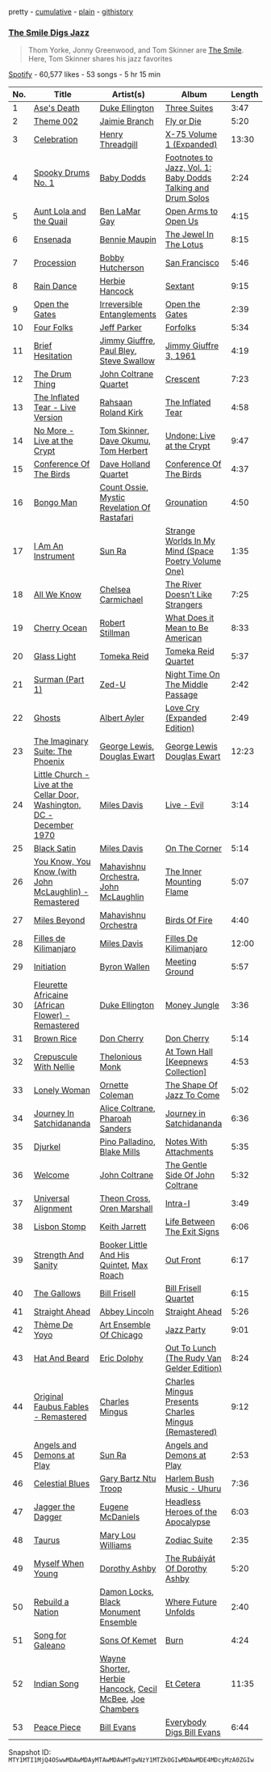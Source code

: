 pretty - [cumulative](/playlists/cumulative/37i9dQZF1DWTtzPKJEaTC4.md) - [plain](/playlists/plain/37i9dQZF1DWTtzPKJEaTC4) - [githistory](https://github.githistory.xyz/mackorone/spotify-playlist-archive/blob/main/playlists/plain/37i9dQZF1DWTtzPKJEaTC4)

### [The Smile Digs Jazz](https://open.spotify.com/playlist/37i9dQZF1DWTtzPKJEaTC4)

> Thom Yorke, Jonny Greenwood, and Tom Skinner are <a href="spotify:artist:6styCzc1Ej4NxISL0LiigM">The Smile</a>\. Here, Tom Skinner shares his jazz favorites

[Spotify](https://open.spotify.com/user/spotify) - 60,577 likes - 53 songs - 5 hr 15 min

| No. | Title | Artist(s) | Album | Length |
|---|---|---|---|---|
| 1 | [Ase's Death](https://open.spotify.com/track/1mCJj1XSbwfIwvaAsQHEOC) | [Duke Ellington](https://open.spotify.com/artist/4F7Q5NV6h5TSwCainz8S5A) | [Three Suites](https://open.spotify.com/album/4YfEBSeidWGv2gn4LUUiVS) | 3:47 |
| 2 | [Theme 002](https://open.spotify.com/track/0lj49INUtBzhR1huTdvaHb) | [Jaimie Branch](https://open.spotify.com/artist/54T6Gso8zGPk4czyWlnUw5) | [Fly or Die](https://open.spotify.com/album/6MPVwVt1RoQ6HWJEwSou8Z) | 5:20 |
| 3 | [Celebration](https://open.spotify.com/track/0Z5WZCm1gWxRTJHxHu700P) | [Henry Threadgill](https://open.spotify.com/artist/0bSP8obSwEpc8XEOE7qc63) | [X\-75 Volume 1 \(Expanded\)](https://open.spotify.com/album/4uZvdb3Y0XbvSkw1TY7jTS) | 13:30 |
| 4 | [Spooky Drums No\. 1](https://open.spotify.com/track/0mc6tlJaT1ocVBs2I5BLmp) | [Baby Dodds](https://open.spotify.com/artist/2ELk72EFgeLu9RsIPmwCOS) | [Footnotes to Jazz, Vol\. 1: Baby Dodds Talking and Drum Solos](https://open.spotify.com/album/1H7xO8dhpPird1Ki9EGRDb) | 2:24 |
| 5 | [Aunt Lola and the Quail](https://open.spotify.com/track/2osYQJciucPsSJLGhshJS4) | [Ben LaMar Gay](https://open.spotify.com/artist/4ITyby2i26NhM69kXNpIdR) | [Open Arms to Open Us](https://open.spotify.com/album/76zELBn6OAkwCbt3zDq61R) | 4:15 |
| 6 | [Ensenada](https://open.spotify.com/track/4KBULZasCMBDKHY8IPUCML) | [Bennie Maupin](https://open.spotify.com/artist/2mv4xHxofvyWTp2ViBqgZb) | [The Jewel In The Lotus](https://open.spotify.com/album/1Na5QsavsjOUqtj4f4Bxn1) | 8:15 |
| 7 | [Procession](https://open.spotify.com/track/4qn5GvjNqAZCH8z7Dq4tiM) | [Bobby Hutcherson](https://open.spotify.com/artist/3uO6HG2JwyP744sg4PMmg5) | [San Francisco](https://open.spotify.com/album/4iWJYzYbD0S6e3I8Xzr7LR) | 5:46 |
| 8 | [Rain Dance](https://open.spotify.com/track/5c5F0rVz812oUbgRUq5HcR) | [Herbie Hancock](https://open.spotify.com/artist/2ZvrvbQNrHKwjT7qfGFFUW) | [Sextant](https://open.spotify.com/album/0J6PpQHDOcr54tXvh1MMCr) | 9:15 |
| 9 | [Open the Gates](https://open.spotify.com/track/31RxSGS6KMoMfVIOISvVFy) | [Irreversible Entanglements](https://open.spotify.com/artist/5XqyqoLZXA69lCNyBT3f89) | [Open the Gates](https://open.spotify.com/album/7tTmhBfHBSUJWHIygHlX31) | 2:39 |
| 10 | [Four Folks](https://open.spotify.com/track/4GP7orTvd2PuK9oDUTq5i6) | [Jeff Parker](https://open.spotify.com/artist/3AaY5O1qS0tcNPHwwMwplt) | [Forfolks](https://open.spotify.com/album/5xu3KOOnK4xqROr66AVztS) | 5:34 |
| 11 | [Brief Hesitation](https://open.spotify.com/track/5esNQevnxN5OIQv9fos8Mb) | [Jimmy Giuffre](https://open.spotify.com/artist/4RncsrNJ1GDGsFBIxI76L6), [Paul Bley](https://open.spotify.com/artist/4HCwj3Nt6DTTmJCpHuQOeM), [Steve Swallow](https://open.spotify.com/artist/6mrjnfLYDl91oh10EIeKPV) | [Jimmy Giuffre 3, 1961](https://open.spotify.com/album/4EjAwetGTd02wpbCzBIuUf) | 4:19 |
| 12 | [The Drum Thing](https://open.spotify.com/track/57QRhtr9t1ZJug8HFygb3g) | [John Coltrane Quartet](https://open.spotify.com/artist/67PZTxaHKMZBFRUh8wIzCy) | [Crescent](https://open.spotify.com/album/1G3jdGqZNUrC8ZDesZB8xp) | 7:23 |
| 13 | [The Inflated Tear \- Live Version](https://open.spotify.com/track/1gtBt4RuqguF7CfIBrDJ5s) | [Rahsaan Roland Kirk](https://open.spotify.com/artist/7De2eIqeHTw091YeAkkYXV) | [The Inflated Tear](https://open.spotify.com/album/5xduKf7XKIvw4JV3fHcItg) | 4:58 |
| 14 | [No More \- Live at the Crypt](https://open.spotify.com/track/6kbKmYWNGofIxlKgp0hPVK) | [Tom Skinner](https://open.spotify.com/artist/6WUuwGEgtKowXDyQtfB8S7), [Dave Okumu](https://open.spotify.com/artist/3a34v9rZzoFZ7K19NszX9F), [Tom Herbert](https://open.spotify.com/artist/08WSyxBEPJgDyOsH8SWpLo) | [Undone: Live at the Crypt](https://open.spotify.com/album/5jjgI0MoEG9ijkWONRHg6M) | 9:47 |
| 15 | [Conference Of The Birds](https://open.spotify.com/track/5Vmt3ascqbh0QJCV1een0Q) | [Dave Holland Quartet](https://open.spotify.com/artist/5esenn11PLSJIISdQLn17E) | [Conference Of The Birds](https://open.spotify.com/album/5P0yqYv3GZWsvmIgZNmxAX) | 4:37 |
| 16 | [Bongo Man](https://open.spotify.com/track/6aIeFCthmvecsFYl9Yxcrb) | [Count Ossie](https://open.spotify.com/artist/6RUv9kwupdOqztmqF8eJNV), [Mystic Revelation Of Rastafari](https://open.spotify.com/artist/3j0s4CbiJPy0D5iXNsscH9) | [Grounation](https://open.spotify.com/album/5W4JXb5ZQwzyLfvGRc4RYz) | 4:50 |
| 17 | [I Am An Instrument](https://open.spotify.com/track/5Imz75fUMm4KWbC1ntNkdh) | [Sun Ra](https://open.spotify.com/artist/0tIODqvzGUoEaK26rK4pvX) | [Strange Worlds In My Mind \(Space Poetry Volume One\)](https://open.spotify.com/album/1BtfDOVEaWcVBOsHNqFYbZ) | 1:35 |
| 18 | [All We Know](https://open.spotify.com/track/43P9ATR9KbSpDlqsp2sGKW) | [Chelsea Carmichael](https://open.spotify.com/artist/6vbGW1gdI14163OQECQs5d) | [The River Doesn’t Like Strangers](https://open.spotify.com/album/0rMRVTA8NJBbQAa4FcFgpV) | 7:25 |
| 19 | [Cherry Ocean](https://open.spotify.com/track/7uNuYRHVGsxBz5oSGaoM5X) | [Robert Stillman](https://open.spotify.com/artist/1CWi628s63cmAVvy6iMVKC) | [What Does it Mean to Be American](https://open.spotify.com/album/4U3iZkavgSKJU7d7ZTogk6) | 8:33 |
| 20 | [Glass Light](https://open.spotify.com/track/5elhBlevldTjkU0PysIvIe) | [Tomeka Reid](https://open.spotify.com/artist/5BYb6lSKPnjRSjKUHaMkWS) | [Tomeka Reid Quartet](https://open.spotify.com/album/3i7geZQtrW4ph7kl7LeTPC) | 5:37 |
| 21 | [Surman \(Part 1\)](https://open.spotify.com/track/5cu5DDHKSdHxrdtN7e79Tn) | [Zed\-U](https://open.spotify.com/artist/0iaM29Ieq3q7b0ST5CwLHE) | [Night Time On The Middle Passage](https://open.spotify.com/album/6a2Kc3aXvO0RQ9NNJorECq) | 2:42 |
| 22 | [Ghosts](https://open.spotify.com/track/4IfjnNG3AA8ZIlYBSWiHyt) | [Albert Ayler](https://open.spotify.com/artist/2wn2nqzITvJ1vcMRO8Wzv6) | [Love Cry \(Expanded Edition\)](https://open.spotify.com/album/1g8U1UDK7L1L7sxgUngd9q) | 2:49 |
| 23 | [The Imaginary Suite: The Phoenix](https://open.spotify.com/track/5t9jLdnYcJ7GHMZVTOHIY2) | [George Lewis](https://open.spotify.com/artist/3gWCyDXBTtfmQX85ygoyPj), [Douglas Ewart](https://open.spotify.com/artist/0F9HPqVajOYYesnK3qNBax) | [George Lewis Douglas Ewart](https://open.spotify.com/album/0xBcT3QI8X1N4ffF6PPRst) | 12:23 |
| 24 | [Little Church \- Live at the Cellar Door, Washington, DC \- December 1970](https://open.spotify.com/track/7KMB8Qkrn0jG2fgCQlJQrg) | [Miles Davis](https://open.spotify.com/artist/0kbYTNQb4Pb1rPbbaF0pT4) | [Live \- Evil](https://open.spotify.com/album/4eK5DQxLCshZCUk6D5a8Q1) | 3:14 |
| 25 | [Black Satin](https://open.spotify.com/track/7fPuSaXg3DsuNfnZCI3lBn) | [Miles Davis](https://open.spotify.com/artist/0kbYTNQb4Pb1rPbbaF0pT4) | [On The Corner](https://open.spotify.com/album/4K7w2LiKZz0CyHXl6OtkOu) | 5:14 |
| 26 | [You Know, You Know \(with John McLaughlin\) \- Remastered](https://open.spotify.com/track/6A8IR5kVgXncIBC9W0YHjL) | [Mahavishnu Orchestra](https://open.spotify.com/artist/3Ao7NH7lRyQAeKQg2mlTcO), [John McLaughlin](https://open.spotify.com/artist/4v0R1feRiuCDch7aAheVhY) | [The Inner Mounting Flame](https://open.spotify.com/album/6XHQCPGwvSaqv9MZ2tauqr) | 5:07 |
| 27 | [Miles Beyond](https://open.spotify.com/track/5I9gXWTR37SMqJsea5jhSM) | [Mahavishnu Orchestra](https://open.spotify.com/artist/3Ao7NH7lRyQAeKQg2mlTcO) | [Birds Of Fire](https://open.spotify.com/album/6SLknspfGod3v3TyWawl8J) | 4:40 |
| 28 | [Filles de Kilimanjaro](https://open.spotify.com/track/0iaRT2PuWlT54qHXQrzQOg) | [Miles Davis](https://open.spotify.com/artist/0kbYTNQb4Pb1rPbbaF0pT4) | [Filles De Kilimanjaro](https://open.spotify.com/album/7pFyY6SvB0XlUKp8srk8Az) | 12:00 |
| 29 | [Initiation](https://open.spotify.com/track/2crVtOvR17I1U8tSPj65qe) | [Byron Wallen](https://open.spotify.com/artist/2EwuERRHLRNhsvh3ka1Rp4) | [Meeting Ground](https://open.spotify.com/album/7K96SmJM8xfLB0f7EZau3z) | 5:57 |
| 30 | [Fleurette Africaine \(African Flower\) \- Remastered](https://open.spotify.com/track/4Keh41jYFaVPP5C82DxmTG) | [Duke Ellington](https://open.spotify.com/artist/4F7Q5NV6h5TSwCainz8S5A) | [Money Jungle](https://open.spotify.com/album/5I3aoewqDpP4TglIl9O7su) | 3:36 |
| 31 | [Brown Rice](https://open.spotify.com/track/2u7vy4E7raAt291mJwxxK4) | [Don Cherry](https://open.spotify.com/artist/3uPWecBPNXAChysw1uOJwI) | [Don Cherry](https://open.spotify.com/album/4g7WTSk1vwtx8rf330Wd7L) | 5:14 |
| 32 | [Crepuscule With Nellie](https://open.spotify.com/track/6pAiCBLTzC1DQU6qZ7mZYP) | [Thelonious Monk](https://open.spotify.com/artist/4PDpGtF16XpqvXxsrFwQnN) | [At Town Hall \[Keepnews Collection\]](https://open.spotify.com/album/5ZWCZpMIpPtiHDMh6yQUdN) | 4:53 |
| 33 | [Lonely Woman](https://open.spotify.com/track/23aDP04QX8MAHA99FLaPtN) | [Ornette Coleman](https://open.spotify.com/artist/47odibUtrN3lnWx0p0pk2P) | [The Shape Of Jazz To Come](https://open.spotify.com/album/2iPH3iUmpa9ufIpwY76keF) | 5:02 |
| 34 | [Journey In Satchidananda](https://open.spotify.com/track/2gG3ivmsfylVXLyIJvLXyN) | [Alice Coltrane](https://open.spotify.com/artist/0oKYiTD5CdNbrofRvM1dIr), [Pharoah Sanders](https://open.spotify.com/artist/3JLUCojZaHrX2LaUkSj7Ud) | [Journey in Satchidananda](https://open.spotify.com/album/6zV55F6W8kh1qe8LHhqRbz) | 6:36 |
| 35 | [Djurkel](https://open.spotify.com/track/76cK6vH2Bh1BuqECneYpVu) | [Pino Palladino](https://open.spotify.com/artist/5vjTuHApbJQOo9L3Ro2KM8), [Blake Mills](https://open.spotify.com/artist/4LhV33vJvXmFGSM3m5RzUR) | [Notes With Attachments](https://open.spotify.com/album/5fsq4qeIWboRRPG7mGGfxr) | 5:35 |
| 36 | [Welcome](https://open.spotify.com/track/0fHPGTQ8LdkUP0yxgKBl76) | [John Coltrane](https://open.spotify.com/artist/2hGh5VOeeqimQFxqXvfCUf) | [The Gentle Side Of John Coltrane](https://open.spotify.com/album/0hc0DLxQyod6p5UdCjNOJS) | 5:32 |
| 37 | [Universal Alignment](https://open.spotify.com/track/5x37QO4ohbaGeT1EWhZled) | [Theon Cross](https://open.spotify.com/artist/0IFabaHypEH0hMgkx0Gw56), [Oren Marshall](https://open.spotify.com/artist/2UHN8Movs4T48NIl0MeyMu) | [Intra\-I](https://open.spotify.com/album/69DxoVxyCbD3bgm8xOpZtE) | 3:49 |
| 38 | [Lisbon Stomp](https://open.spotify.com/track/6tPtjyhtdALJQ5EaoWV9xc) | [Keith Jarrett](https://open.spotify.com/artist/0F3Aew9DSd6fb6192K1K0Y) | [Life Between The Exit Signs](https://open.spotify.com/album/1PluOanzqH0rOxjiAJV5Oq) | 6:06 |
| 39 | [Strength And Sanity](https://open.spotify.com/track/0mXB6LqVWRdZW8uEMIyzyf) | [Booker Little And His Quintet](https://open.spotify.com/artist/6U8beWTx16Cl3phYmJJGdz), [Max Roach](https://open.spotify.com/artist/6jrlNnS5B830kpi40j3S6g) | [Out Front](https://open.spotify.com/album/15QQxPy6AbNHVBgnQx7x4y) | 6:17 |
| 40 | [The Gallows](https://open.spotify.com/track/4CUwTVZfHSUKkRkp3DY4te) | [Bill Frisell](https://open.spotify.com/artist/3SONlwqLIP2GtaMh9pLYe5) | [Bill Frisell Quartet](https://open.spotify.com/album/4Z3GHd8FZ9iVnkqfz5z0CJ) | 6:15 |
| 41 | [Straight Ahead](https://open.spotify.com/track/0iNOHBt2GpF7A7oH0HbmZS) | [Abbey Lincoln](https://open.spotify.com/artist/0A9p7WNA1VwxVyrjx92Z9F) | [Straight Ahead](https://open.spotify.com/album/2vifvoQmiYwN3v3Q3gPypQ) | 5:26 |
| 42 | [Thème De Yoyo](https://open.spotify.com/track/5IlIAiAgrGmXzCa5iNoUx0) | [Art Ensemble Of Chicago](https://open.spotify.com/artist/0LTIwNcvI31Zf5wwFVRHyu) | [Jazz Party](https://open.spotify.com/album/7cOsdnvtDYWDJZhoLbOv34) | 9:01 |
| 43 | [Hat And Beard](https://open.spotify.com/track/2VzRmb0GCPDBv6FddHGu7s) | [Eric Dolphy](https://open.spotify.com/artist/6rxxu32JCGDpKKMPHxnSJp) | [Out To Lunch \(The Rudy Van Gelder Edition\)](https://open.spotify.com/album/3PIVqZzL1PnrxFZDzuT1aX) | 8:24 |
| 44 | [Original Faubus Fables \- Remastered](https://open.spotify.com/track/53NtoQjo3hbgRAUZBdGdx2) | [Charles Mingus](https://open.spotify.com/artist/1W8TbFzNS15VwsempfY12H) | [Charles Mingus Presents Charles Mingus \(Remastered\)](https://open.spotify.com/album/1so4ZwuWh2FqCbwFJS6dcF) | 9:12 |
| 45 | [Angels and Demons at Play](https://open.spotify.com/track/5du1OixazM7zg9vXxoIzJh) | [Sun Ra](https://open.spotify.com/artist/0tIODqvzGUoEaK26rK4pvX) | [Angels and Demons at Play](https://open.spotify.com/album/0DzmX1npaXII8fh8DVBlkl) | 2:53 |
| 46 | [Celestial Blues](https://open.spotify.com/track/0YEZzOR61QvNc6w8SUFLcg) | [Gary Bartz Ntu Troop](https://open.spotify.com/artist/1vaNGxPiwE1mrIZvU7fOSN) | [Harlem Bush Music \- Uhuru](https://open.spotify.com/album/031Ay5otjVJvC6OLAkT23D) | 7:36 |
| 47 | [Jagger the Dagger](https://open.spotify.com/track/2reLffYiqlc8aF9c6tRFZ1) | [Eugene McDaniels](https://open.spotify.com/artist/4k6kxW9Xv4kVbTblyLfygN) | [Headless Heroes of the Apocalypse](https://open.spotify.com/album/3d6r8XuRKejXiqXisnMNoi) | 6:03 |
| 48 | [Taurus](https://open.spotify.com/track/1Jbmu6SdB3cstf95oTNuXx) | [Mary Lou Williams](https://open.spotify.com/artist/6hrEc1XqVcGLK0Di6zVADR) | [Zodiac Suite](https://open.spotify.com/album/0rNgP6dA7elgUCINGUUeyI) | 2:35 |
| 49 | [Myself When Young](https://open.spotify.com/track/5VyKUnu3vZRwOTWePLapKx) | [Dorothy Ashby](https://open.spotify.com/artist/0dAZ2slrElfR0Y5flcoSPt) | [The Rubáiyát Of Dorothy Ashby](https://open.spotify.com/album/1lkHqLPShXtXFc0s9LVAo9) | 5:20 |
| 50 | [Rebuild a Nation](https://open.spotify.com/track/7fXLpgEiFXdv1BlrJBUGHN) | [Damon Locks](https://open.spotify.com/artist/6TlQM2KMbYG7xE7Zy1BMUy), [Black Monument Ensemble](https://open.spotify.com/artist/4UTQycdCDv5HBn2NdhOraF) | [Where Future Unfolds](https://open.spotify.com/album/3S3mJhBVUi33t8dERzUYip) | 2:40 |
| 51 | [Song for Galeano](https://open.spotify.com/track/5c9Eo96LvH51v0I1wWPVaK) | [Sons Of Kemet](https://open.spotify.com/artist/3pvRbmrqOyFxB2Eext4Dki) | [Burn](https://open.spotify.com/album/7Mzsu0oVInnu9zOzVSBgK2) | 4:24 |
| 52 | [Indian Song](https://open.spotify.com/track/3m9EEfPHTfQgGz8WpjnVcH) | [Wayne Shorter](https://open.spotify.com/artist/0ZqhrTXYPA9DZR527ZnFdO), [Herbie Hancock](https://open.spotify.com/artist/2ZvrvbQNrHKwjT7qfGFFUW), [Cecil McBee](https://open.spotify.com/artist/4ubqlM8o4mDUo33CnxRFqM), [Joe Chambers](https://open.spotify.com/artist/0umoeIflP3pWEefnX9lvx4) | [Et Cetera](https://open.spotify.com/album/7sNYZdD4oLCFJgASOsfO7B) | 11:35 |
| 53 | [Peace Piece](https://open.spotify.com/track/58yFroDNbzHpYzvicaC0de) | [Bill Evans](https://open.spotify.com/artist/4jXfFzeP66Zy67HM2mvIIF) | [Everybody Digs Bill Evans](https://open.spotify.com/album/2zSAVheEFBPMuUozd6C9gt) | 6:44 |

Snapshot ID: `MTY1MTI1MjQ4OSwwMDAwMDAyMTAwMDAwMTgwNzY1MTZkOGIwMDAwMDE4MDcyMzA0ZGIw`

